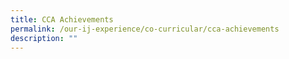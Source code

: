 ```yaml
---
title: CCA Achievements
permalink: /our-ij-experience/co-curricular/cca-achievements
description: ""
---
```

